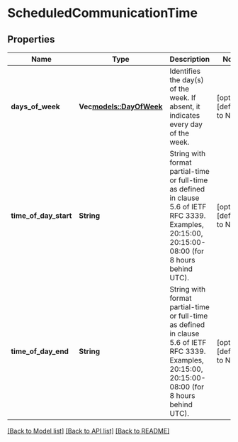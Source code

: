 # ScheduledCommunicationTime

## Properties
Name | Type | Description | Notes
------------ | ------------- | ------------- | -------------
**days_of_week** | **Vec<models::DayOfWeek>** | Identifies the day(s) of the week. If absent, it indicates every day of the week.  | [optional] [default to None]
**time_of_day_start** | **String** | String with format partial-time or full-time as defined in clause 5.6 of IETF RFC 3339. Examples, 20:15:00, 20:15:00-08:00 (for 8 hours behind UTC).   | [optional] [default to None]
**time_of_day_end** | **String** | String with format partial-time or full-time as defined in clause 5.6 of IETF RFC 3339. Examples, 20:15:00, 20:15:00-08:00 (for 8 hours behind UTC).   | [optional] [default to None]

[[Back to Model list]](../README.md#documentation-for-models) [[Back to API list]](../README.md#documentation-for-api-endpoints) [[Back to README]](../README.md)


